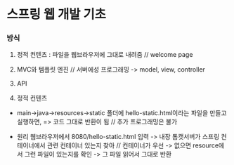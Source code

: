 # 스프링 웹 개발 기초
### 방식
1. 정적 컨텐츠 : 파일을 웹브라우저에 그대로 내려줌 // welcome page
2. MVC와 템플릿 엔진 // 서버에성 프로그래밍 -> model, view, controller
3. API

1. 정적 컨텐츠
- main->java->resources->static 폴더에 hello-static.html이라는 파일을 만들고 실행하면,
=> 코드 그대로 반환이 됨 // 추가 프로그래밍은 불가

- 원리
웹브라우저에서 8080/hello-static.html 입력
-> 내장 톰캣서버가 스프링 컨테이너에서 관련 컨테이너 있는지 찾아 // 컨테이너가 우선
-> 없으면 resource에서 그런 파일이 있는지를 확인
-> 그 파일 읽어서 그대로 반환
